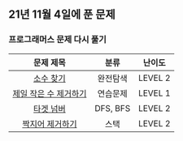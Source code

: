 ## 21년 11월 4일에 푼 문제

### 프로그래머스 문제 다시 풀기
|문제 제목|분류|난이도|
|:---:|:---:|:---:|
|[소수 찾기](https://programmers.co.kr/learn/courses/30/lessons/42839)|완전탐색|LEVEL 2|
|[제일 작은 수 제거하기](https://programmers.co.kr/learn/courses/30/lessons/12935)|연습문제|LEVEL 1|
|[타겟 넘버](https://programmers.co.kr/learn/courses/30/lessons/43165)|DFS, BFS|LEVEL 2|
|[짝지어 제거하기](https://programmers.co.kr/learn/courses/30/lessons/12973)|스택|LEVEL 2|
